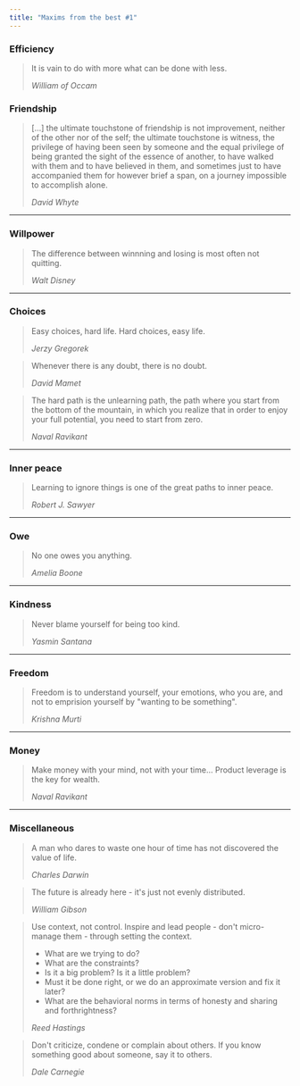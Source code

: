 ```yaml
---
title: "Maxims from the best #1"
---
```


### Efficiency

> It is vain to do with more what can be done with less.
> 
> _William of Occam_

### Friendship

> [...] the ultimate touchstone of friendship is not improvement, neither of the other nor of the self; the ultimate touchstone is witness, the privilege of having been seen by someone and the equal privilege of being granted the sight of the essence of another, to have walked with them and to have believed in them, and sometimes just to have accompanied them for however brief a span, on a journey impossible to accomplish alone.
> 
> _David Whyte_

---

### Willpower

> The difference between winnning and losing is most often not quitting.
>
> _Walt Disney_

---

### Choices

> Easy choices, hard life. Hard choices, easy life.
>
> _Jerzy Gregorek_

> Whenever there is any doubt, there is no doubt.
>
> _David Mamet_

> The hard path is the unlearning path, the path where you start from the bottom of the mountain, in which you realize that in order to enjoy your full potential, you need to start from zero.
>
> _Naval Ravikant_

---

### Inner peace

> Learning to ignore things is one of the great paths to inner peace.
>
> _Robert J. Sawyer_

---

### Owe

> No one owes you anything.
>
> _Amelia Boone_

---

### Kindness

> Never blame yourself for being too kind.
>
> _Yasmin Santana_

---

### Freedom

> Freedom is to understand yourself, your emotions, who you are, and not to emprision yourself by "wanting to be something".
>
> _Krishna Murti_

---

### Money

> Make money with your mind, not with your time... Product leverage is the key for wealth.
>
> _Naval Ravikant_

---

### Miscellaneous

> A man who dares to waste one hour of time has not discovered the value of life.
>
> _Charles Darwin_

> The future is already here - it's just not evenly distributed.
>
> _William Gibson_

> Use context, not control. Inspire and lead people - don't micro-manage them - through setting the context.
>
> - What are we trying to do?
> - What are the constraints?
> - Is it a big problem? Is it a little problem?
> - Must it be done right, or we do an approximate version and fix it later?
> - What are the behavioral norms in terms of honesty and sharing and forthrightness?
>
> _Reed Hastings_

> Don't criticize, condene or complain about others. If you know something good about someone, say it to others.
>
> _Dale Carnegie_
